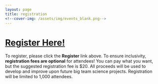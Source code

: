 ```yaml
---
layout: page
title: registration
<!--cover-img: /assets/img/events_blank.png-->
---
```


# [Register Here!](https://opencollective.com/psysciacc/events/test-event-23392c94/contribute/registration-2022-big-team-science-conference-40278)

To register, please click the **Register** link above. To ensure inclusivity, **registration fees are optional** for attendees! You can pay what you want, but the suggested registration fee is $20. All proceeds will be used to develop and improve upon future big team science projects. Registration will be limited to 1,000 attendees.